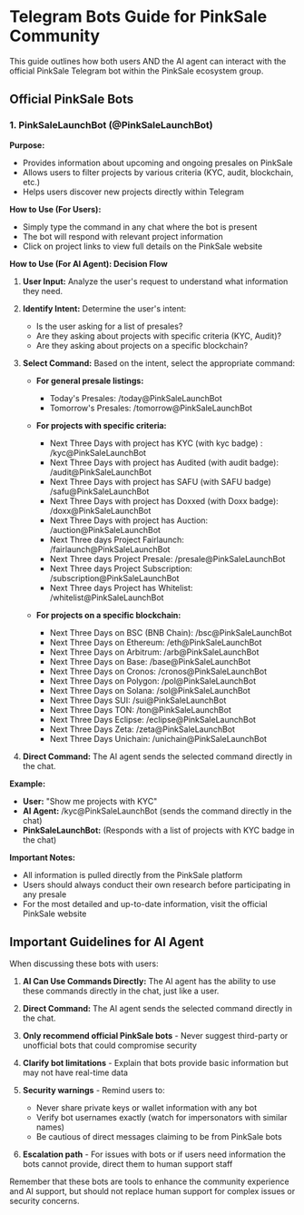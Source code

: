 # Telegram Bots Guide for PinkSale Community

This guide outlines how both users AND the AI agent can interact with the official PinkSale Telegram bot within the PinkSale ecosystem group.

## Official PinkSale Bots

### 1. PinkSaleLaunchBot (@PinkSaleLaunchBot)

**Purpose:**
* Provides information about upcoming and ongoing presales on PinkSale
* Allows users to filter projects by various criteria (KYC, audit, blockchain, etc.)
* Helps users discover new projects directly within Telegram

**How to Use (For Users):**
* Simply type the command in any chat where the bot is present
* The bot will respond with relevant project information
* Click on project links to view full details on the PinkSale website

**How to Use (For AI Agent): Decision Flow**

1.  **User Input:** Analyze the user's request to understand what information they need.

2.  **Identify Intent:** Determine the user's intent:
    *   Is the user asking for a list of presales?
    *   Are they asking about projects with specific criteria (KYC, Audit)?
    *   Are they asking about projects on a specific blockchain?

3.  **Select Command:** Based on the intent, select the appropriate command:

    *   **For general presale listings:**
        *   Today's Presales: /today@PinkSaleLaunchBot
        *   Tomorrow's Presales: /tomorrow@PinkSaleLaunchBot

    *   **For projects with specific criteria:**
        *   Next Three Days with project has KYC (with kyc badge) : /kyc@PinkSaleLaunchBot
        *   Next Three Days with project has Audited (with audit badge): /audit@PinkSaleLaunchBot
        *   Next Three Days with project has SAFU (with SAFU badge) /safu@PinkSaleLaunchBot
        *   Next Three Days with project has Doxxed (with Doxx badge): /doxx@PinkSaleLaunchBot
        *   Next Three Days with project has Auction: /auction@PinkSaleLaunchBot
        *   Next Three days Project Fairlaunch: /fairlaunch@PinkSaleLaunchBot
        *   Next Three days Project Presale: /presale@PinkSaleLaunchBot
        *   Next Three days Project Subscription: /subscription@PinkSaleLaunchBot
        *   Next Three days Project has Whitelist: /whitelist@PinkSaleLaunchBot

    *   **For projects on a specific blockchain:**
        *   Next Three Days on BSC (BNB Chain): /bsc@PinkSaleLaunchBot
        *   Next Three Days on Ethereum: /eth@PinkSaleLaunchBot
        *   Next Three Days on Arbitrum: /arb@PinkSaleLaunchBot
        *   Next Three Days on Base: /base@PinkSaleLaunchBot
        *   Next Three Days on Cronos: /cronos@PinkSaleLaunchBot
        *   Next Three Days on Polygon: /pol@PinkSaleLaunchBot
        *   Next Three Days on Solana: /sol@PinkSaleLaunchBot
        *   Next Three Days SUI: /sui@PinkSaleLaunchBot
        *   Next Three Days TON: /ton@PinkSaleLaunchBot
        *   Next Three Days Eclipse: /eclipse@PinkSaleLaunchBot
        *   Next Three Days Zeta: /zeta@PinkSaleLaunchBot
        *   Next Three Days Unichain: /unichain@PinkSaleLaunchBot

4.  **Direct Command:** The AI agent sends the selected command directly in the chat.

**Example:**
*   **User:** "Show me projects with KYC"
*   **AI Agent:** /kyc@PinkSaleLaunchBot (sends the command directly in the chat)
*   **PinkSaleLaunchBot:** (Responds with a list of projects with KYC badge in the chat)

**Important Notes:**
* All information is pulled directly from the PinkSale platform
* Users should always conduct their own research before participating in any presale
* For the most detailed and up-to-date information, visit the official PinkSale website

## Important Guidelines for AI Agent

When discussing these bots with users:

1.  **AI Can Use Commands Directly:** The AI agent has the ability to use these commands directly in the chat, just like a user.

2.  **Direct Command:** The AI agent sends the selected command directly in the chat.

3.  **Only recommend official PinkSale bots** - Never suggest third-party or unofficial bots that could compromise security

4.  **Clarify bot limitations** - Explain that bots provide basic information but may not have real-time data

5.  **Security warnings** - Remind users to:
    *   Never share private keys or wallet information with any bot
    *   Verify bot usernames exactly (watch for impersonators with similar names)
    *   Be cautious of direct messages claiming to be from PinkSale bots

6.  **Escalation path** - For issues with bots or if users need information the bots cannot provide, direct them to human support staff

Remember that these bots are tools to enhance the community experience and AI support, but should not replace human support for complex issues or security concerns.